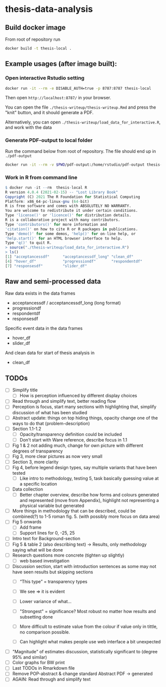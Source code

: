 # thesis-data-analysis

## Build docker image

From root of repository run

```bash
docker build -t thesis-local .
```

## Example usages (after image built):

### Open interactive Rstudio setting

```bash
docker run -it --rm -e DISABLE_AUTH=true -p 8787:8787 thesis-local
```

Then open `http://localhost:8787/` in your browser.

You can open the file `./thesis-writeup/thesis-writeup.Rmd` and press the "knit" button, and it should generate a PDF.

Alternatively, you can open `./thesis-writeup/load_data_for_interactive.R`, and work with the data

### Generate PDF-output to local folder

Run the command below from root of repository. The file should end up in `./pdf-output`

```bash
docker run -it --rm -v $PWD/pdf-output:/home/rstudio/pdf-output thesis-local Rscript -e "rmarkdown::render('./thesis-writeup/thesis-writeup.Rmd', output_file = 'tillman_thesis.pdf', output_dir = './pdf-output')"
```

### Work in R from command line

```r
$ docker run -it --rm  thesis-local R
R version 4.0.4 (2021-02-15) -- "Lost Library Book"
Copyright (C) 2021 The R Foundation for Statistical Computing
Platform: x86_64-pc-linux-gnu (64-bit)
R is free software and comes with ABSOLUTELY NO WARRANTY.
You are welcome to redistribute it under certain conditions.
Type 'license()' or 'licence()' for distribution details.
R is a collaborative project with many contributors.
Type 'contributors()' for more information and
'citation()' on how to cite R or R packages in publications.
Type 'demo()' for some demos, 'help()' for on-line help, or
'help.start()' for an HTML browser interface to help.
Type 'q()' to quit R.
> source("./thesis-writeup/load_data_for_interactive.R")
> ls()
[1] "acceptancessdf"      "acceptancessdf_long" "clean_df"
[4] "hover_df"            "progressiondf"       "respondentdf"
[7] "responsesdf"         "slider_df"
```

## Raw and semi-processed data

Raw data exists in the data frames

- acceptancessdf / acceptancessdf_long (long format)    
- progressiondf  
- respondentdf 
- responsesdf

Specific event data in the data frames
- hover_df
- slider_df

And clean data for start of thesis analysis in
- clean_df

## TODOs
- [ ] Simplify title
    - [ ] How is perception influenced by different display choices
- [ ] Read through and simplify text, better reading flow
- [ ] Perception is focus, start many sections with highlighting that, simplify discussion of what has been studied
- [ ] Abstract update: things on top hiding things, opacity change one of the ways to do that (problem-description)
- [ ] Section 1.1-1.2
    - [ ] Opacity/transparency definition could be included 
    - [ ] Don't start with Ware reference, describe focus in 1.1
- [ ] Fig 1 & 2 not adding much, change for own picture with different degrees of transparency
- [ ] Fig 3, more clear pictures as now very small
- [ ] Section 3, more clarity
- [ ] Fig 4, before legend design types, say multiple variants that have been tested
    - [ ] Like intro to methodology, testing 5, task basically guessing value at a specific location
- [ ] Data collection
    - [ ] Better chapter overview, describe how forms and colours generated and represented (move from Appendix), highlight not representing a physical variable but generated
- [ ] More things in methodology that can be described, could be combined(?) to 1-5 roman fig. 5. (with possibly more focus on data area)
- [ ] Fig 5 onwards
    - [ ] Add frame
    - [ ] Support lines for 0, -25, 25
- [ ] Intro text for Background-section 
- [ ] Fig 5 & table 2 (also describing text) -> Results, only methodology saying what will be done 
- [ ] Research questions more concrete (tighten up slightly)
    - [ ] web based investigation
- [ ] Discussion section, start with introduction sentences as some may not have seen results but skipping sections
    - [ ] “This type” = transparency types
    - [ ] We see => it is evident
    - [ ] Lower variance of what…
    - [ ] "Strongest" = significance? Most robust no matter how results and subsetting done
    - [ ] More difficult to estimate value from the colour if value only in tittle, no comparison possible.
    - [ ] Can highlight what makes people use web interface a bit unexpected


- [ ] "Magnitude" of estimates discussion, statistically significant to (degree 95% and similar)
- [ ] Color graphs for BW print
- [ ] Last TODOs in Rmarkdown file
- [ ] Remove POP-abstract & change standard Abstract PDF -> generated
- [ ] AGAIN: Read through and simplify text
